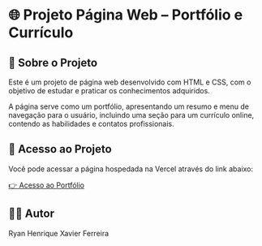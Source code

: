 # 🌐 Projeto Página Web – Portfólio e Currículo

## 📄 Sobre o Projeto
Este é um projeto de página web desenvolvido com HTML e CSS, com o objetivo de estudar e praticar os conhecimentos adquiridos.

A página serve como um portfólio, apresentando um resumo e menu de navegação para o usuário, incluindo uma seção para um currículo online, contendo as habilidades e contatos profissionais.

## 🔗 Acesso ao Projeto
Você pode acessar a página hospedada na Vercel através do link abaixo:

[👉 Acesso ao Portfólio](https://web-portifolio-vert.vercel.app)

## 👨‍💻 Autor
Ryan Henrique Xavier Ferreira

